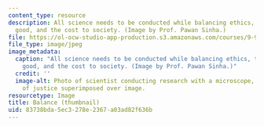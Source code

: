 ```yaml
---
content_type: resource
description: All science needs to be conducted while balancing ethics, the greater
  good, and the cost to society. (Image by Prof. Pawan Sinha.)
file: https://ol-ocw-studio-app-production.s3.amazonaws.com/courses/9-911-reasonable-conduct-in-science-january-iap-2002/83738bda5ec3278e2367a03ad82f636b_9-911iap02-th.jpg
file_type: image/jpeg
image_metadata:
  caption: "All science needs to be conducted while balancing ethics, the greater\_\
    good, and the cost to society. (Image by Prof. Pawan Sinha.)"
  credit: ''
  image-alt: Photo of scientist conducting research with a microscope, with scales
    of justice superimposed over image.
resourcetype: Image
title: Balance (thumbnail)
uid: 83738bda-5ec3-278e-2367-a03ad82f636b
---
```

